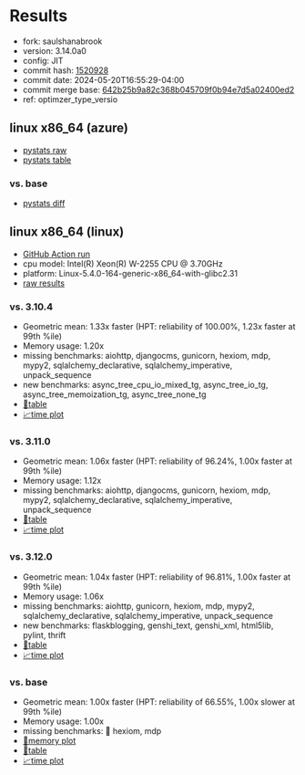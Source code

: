 # Results

- fork: saulshanabrook
- version: 3.14.0a0
- config: JIT
- commit hash: [1520928](https://github.com/saulshanabrook/cpython/commit/1520928)
- commit date: 2024-05-20T16:55:29-04:00
- commit merge base: [642b25b9a82c368b045709f0b94e7d5a02400ed2](https://github.com/saulshanabrook/cpython/commit/642b25b9a82c368b045709f0b94e7d5a02400ed2)
- ref: optimzer_type_versio

## linux x86_64 (azure)

- [pystats raw](bm-20240520-azure-x86_64-saulshanabrook-optimzer_type_versio-3.14.0a0-1520928-pystats.json)
- [pystats table](bm-20240520-azure-x86_64-saulshanabrook-optimzer_type_versio-3.14.0a0-1520928-pystats.md)

### vs. base

- [pystats diff](bm-20240520-azure-x86_64-saulshanabrook-optimzer_type_versio-3.14.0a0-1520928-pystats-vs-base.md)

## linux x86_64 (linux)

- [GitHub Action run](https://github.com/faster-cpython/benchmarking/actions/runs/9165356177)
- cpu model: Intel(R) Xeon(R) W-2255 CPU @ 3.70GHz
- platform: Linux-5.4.0-164-generic-x86_64-with-glibc2.31
- [raw results](bm-20240520-linux-x86_64-saulshanabrook-optimzer_type_versio-3.14.0a0-1520928.json)

### vs. 3.10.4

- Geometric mean: 1.33x faster (HPT: reliability of 100.00%, 1.23x faster at 99th %ile)
- Memory usage: 1.20x
- missing benchmarks: aiohttp, djangocms, gunicorn, hexiom, mdp, mypy2, sqlalchemy_declarative, sqlalchemy_imperative, unpack_sequence
- new benchmarks: async_tree_cpu_io_mixed_tg, async_tree_io_tg, async_tree_memoization_tg, async_tree_none_tg
- [📄table](bm-20240520-linux-x86_64-saulshanabrook-optimzer_type_versio-3.14.0a0-1520928-vs-3.10.4.md)
- [📈time plot](bm-20240520-linux-x86_64-saulshanabrook-optimzer_type_versio-3.14.0a0-1520928-vs-3.10.4.png)

### vs. 3.11.0

- Geometric mean: 1.06x faster (HPT: reliability of 96.24%, 1.00x faster at 99th %ile)
- Memory usage: 1.12x
- missing benchmarks: aiohttp, djangocms, gunicorn, hexiom, mdp, mypy2, sqlalchemy_declarative, sqlalchemy_imperative, unpack_sequence
- [📄table](bm-20240520-linux-x86_64-saulshanabrook-optimzer_type_versio-3.14.0a0-1520928-vs-3.11.0.md)
- [📈time plot](bm-20240520-linux-x86_64-saulshanabrook-optimzer_type_versio-3.14.0a0-1520928-vs-3.11.0.png)

### vs. 3.12.0

- Geometric mean: 1.04x faster (HPT: reliability of 96.81%, 1.00x faster at 99th %ile)
- Memory usage: 1.06x
- missing benchmarks: aiohttp, gunicorn, hexiom, mdp, mypy2, sqlalchemy_declarative, sqlalchemy_imperative, unpack_sequence
- new benchmarks: flaskblogging, genshi_text, genshi_xml, html5lib, pylint, thrift
- [📄table](bm-20240520-linux-x86_64-saulshanabrook-optimzer_type_versio-3.14.0a0-1520928-vs-3.12.0.md)
- [📈time plot](bm-20240520-linux-x86_64-saulshanabrook-optimzer_type_versio-3.14.0a0-1520928-vs-3.12.0.png)

### vs. base

- Geometric mean: 1.00x faster (HPT: reliability of 66.55%, 1.00x slower at 99th %ile)
- Memory usage: 1.00x
- missing benchmarks: 🔴 hexiom, mdp
- [🧠memory plot](bm-20240520-linux-x86_64-saulshanabrook-optimzer_type_versio-3.14.0a0-1520928-vs-base-mem.png)
- [📄table](bm-20240520-linux-x86_64-saulshanabrook-optimzer_type_versio-3.14.0a0-1520928-vs-base.md)
- [📈time plot](bm-20240520-linux-x86_64-saulshanabrook-optimzer_type_versio-3.14.0a0-1520928-vs-base.png)


